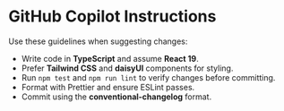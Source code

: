 # GitHub Copilot Instructions

Use these guidelines when suggesting changes:

- Write code in **TypeScript** and assume **React 19**.
- Prefer **Tailwind CSS** and **daisyUI** components for styling.
- Run `npm test` and `npm run lint` to verify changes before committing.
- Format with Prettier and ensure ESLint passes.
- Commit using the **conventional-changelog** format.

